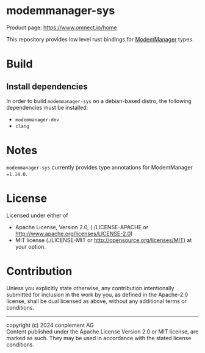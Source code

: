 # modemmanager-sys
Product page: https://www.omnect.io/home

This repository provides low level rust bindings for
[ModemManager](https://www.freedesktop.org/wiki/Software/ModemManager/)
types.<br>

# Build

## Install dependencies

In order to build `modemmanager-sys` on a debian-based distro, the following
dependencies must be installed:

- `modemmanager-dev`
- `clang`

# Notes

`modemmanager-sys` currently provides type annotations for ModemManager `=1.14.0`.

# License

Licensed under either of
* Apache License, Version 2.0, (./LICENSE-APACHE or <http://www.apache.org/licenses/LICENSE-2.0>)
* MIT license (./LICENSE-MIT or <http://opensource.org/licenses/MIT>)
at your option.

# Contribution

Unless you explicitly state otherwise, any contribution intentionally
submitted for inclusion in the work by you, as defined in the Apache-2.0
license, shall be dual licensed as above, without any additional terms or
conditions.

---

copyright (c) 2024 conplement AG<br> Content published under the Apache License
Version 2.0 or MIT license, are marked as such. They may be used in accordance
with the stated license conditions.
